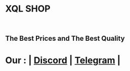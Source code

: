 <div align="center>
<a href="https://discord.gg/2NcF5p93Mz">
<h1>XQL SHOP</h1>
<br><h2>The Best Prices and The Best Quality</h2>
</a>
</div>

<h1>Our : | <a href="https://discord.gg/2NcF5p93Mz">Discord</a> | <a href="https://t.me/xql_shop">Telegram</a> | </h1> 
